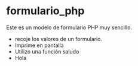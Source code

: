 # formulario_php
Este es un modelo de formulario PHP muy sencillo.
* recoje los valores de un formulario.
* Imprime en pantalla
* Utilizo una función saludo
* Hola
